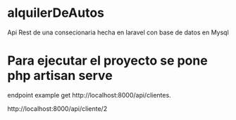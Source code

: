 # alquilerDeAutos
Api Rest de una consecionaria hecha en laravel con base de datos en Mysql

# Para ejecutar el proyecto se pone php artisan serve

endpoint example get
http://localhost:8000/api/clientes.

http://localhost:8000/api/cliente/2




